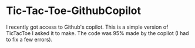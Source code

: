 # Tic-Tac-Toe-GithubCopilot
I recently got access to Github's copilot.
This is a simple version of TicTacToe I asked it to make.
The code was 95% made by the copilot (I had to fix a few errors).
